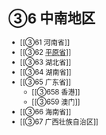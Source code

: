 # ③6 中南地区

- [[③61 河南省]]
- [[③62 [平原省](1949-1952)]]
- [[③63 湖北省]]
- [[③64 湖南省]]
- [[③65 广东省]]
	- [[③658 香港]]
	- [[③659 澳门]]
- [[③66 海南省]]
- [[③67 广西壮族自治区]]
